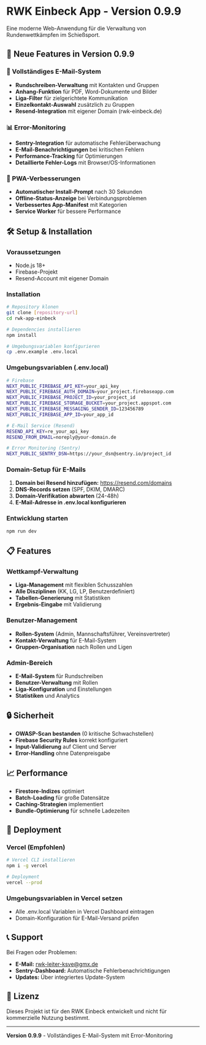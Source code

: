 # RWK Einbeck App - Version 0.9.9

Eine moderne Web-Anwendung für die Verwaltung von Rundenwettkämpfen im Schießsport.

## 🚀 Neue Features in Version 0.9.9

### 📧 Vollständiges E-Mail-System
- **Rundschreiben-Verwaltung** mit Kontakten und Gruppen
- **Anhang-Funktion** für PDF, Word-Dokumente und Bilder
- **Liga-Filter** für zielgerichtete Kommunikation
- **Einzelkontakt-Auswahl** zusätzlich zu Gruppen
- **Resend-Integration** mit eigener Domain (rwk-einbeck.de)

### 📊 Error-Monitoring
- **Sentry-Integration** für automatische Fehlerüberwachung
- **E-Mail-Benachrichtigungen** bei kritischen Fehlern
- **Performance-Tracking** für Optimierungen
- **Detaillierte Fehler-Logs** mit Browser/OS-Informationen

### 📱 PWA-Verbesserungen
- **Automatischer Install-Prompt** nach 30 Sekunden
- **Offline-Status-Anzeige** bei Verbindungsproblemen
- **Verbessertes App-Manifest** mit Kategorien
- **Service Worker** für bessere Performance

## 🛠️ Setup & Installation

### Voraussetzungen
- Node.js 18+
- Firebase-Projekt
- Resend-Account mit eigener Domain

### Installation
```bash
# Repository klonen
git clone [repository-url]
cd rwk-app-einbeck

# Dependencies installieren
npm install

# Umgebungsvariablen konfigurieren
cp .env.example .env.local
```

### Umgebungsvariablen (.env.local)
```bash
# Firebase
NEXT_PUBLIC_FIREBASE_API_KEY=your_api_key
NEXT_PUBLIC_FIREBASE_AUTH_DOMAIN=your_project.firebaseapp.com
NEXT_PUBLIC_FIREBASE_PROJECT_ID=your_project_id
NEXT_PUBLIC_FIREBASE_STORAGE_BUCKET=your_project.appspot.com
NEXT_PUBLIC_FIREBASE_MESSAGING_SENDER_ID=123456789
NEXT_PUBLIC_FIREBASE_APP_ID=your_app_id

# E-Mail Service (Resend)
RESEND_API_KEY=re_your_api_key
RESEND_FROM_EMAIL=noreply@your-domain.de

# Error Monitoring (Sentry)
NEXT_PUBLIC_SENTRY_DSN=https://your_dsn@sentry.io/project_id
```

### Domain-Setup für E-Mails
1. **Domain bei Resend hinzufügen:** https://resend.com/domains
2. **DNS-Records setzen** (SPF, DKIM, DMARC)
3. **Domain-Verifikation abwarten** (24-48h)
4. **E-Mail-Adresse in .env.local konfigurieren**

### Entwicklung starten
```bash
npm run dev
```

## 📋 Features

### Wettkampf-Verwaltung
- **Liga-Management** mit flexiblen Schusszahlen
- **Alle Disziplinen** (KK, LG, LP, Benutzerdefiniert)
- **Tabellen-Generierung** mit Statistiken
- **Ergebnis-Eingabe** mit Validierung

### Benutzer-Management
- **Rollen-System** (Admin, Mannschaftsführer, Vereinsvertreter)
- **Kontakt-Verwaltung** für E-Mail-System
- **Gruppen-Organisation** nach Rollen und Ligen

### Admin-Bereich
- **E-Mail-System** für Rundschreiben
- **Benutzer-Verwaltung** mit Rollen
- **Liga-Konfiguration** und Einstellungen
- **Statistiken** und Analytics

## 🔒 Sicherheit

- **OWASP-Scan bestanden** (0 kritische Schwachstellen)
- **Firebase Security Rules** korrekt konfiguriert
- **Input-Validierung** auf Client und Server
- **Error-Handling** ohne Datenpreisgabe

## 📈 Performance

- **Firestore-Indizes** optimiert
- **Batch-Loading** für große Datensätze
- **Caching-Strategien** implementiert
- **Bundle-Optimierung** für schnelle Ladezeiten

## 🚀 Deployment

### Vercel (Empfohlen)
```bash
# Vercel CLI installieren
npm i -g vercel

# Deployment
vercel --prod
```

### Umgebungsvariablen in Vercel setzen
- Alle .env.local Variablen in Vercel Dashboard eintragen
- Domain-Konfiguration für E-Mail-Versand prüfen

## 📞 Support

Bei Fragen oder Problemen:
- **E-Mail:** rwk-leiter-ksve@gmx.de
- **Sentry-Dashboard:** Automatische Fehlerbenachrichtigungen
- **Updates:** Über integriertes Update-System

## 📄 Lizenz

Dieses Projekt ist für den RWK Einbeck entwickelt und nicht für kommerzielle Nutzung bestimmt.

---

**Version 0.9.9** - Vollständiges E-Mail-System mit Error-Monitoring

